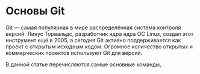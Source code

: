 # Основы Git

Git — самая популярная в мире распределённая система контроля версий. Линус Торвальдс, разработчик ядра ядра ОС Linux, создал этот инструмент ещё  в 2005, а сегодня Git активно поддерживается как проект с открытым исходным кодом. Огромное количество открытых и коммерческих проектов используют Git для версий.

В данной статье перечисляются самые основные команды,
